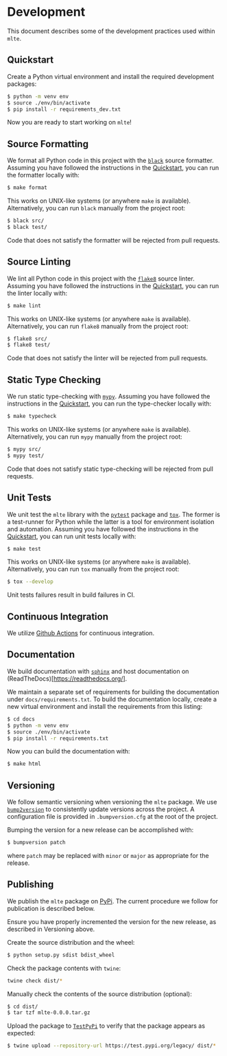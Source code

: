 # Development

This document describes some of the development practices used within `mlte`.

## Quickstart

Create a Python virtual environment and install the required development packages:

```bash
$ python -m venv env
$ source ./env/bin/activate
$ pip install -r requirements_dev.txt
```

Now you are ready to start working on `mlte`!

## Source Formatting

We format all Python code in this project with the [`black`](https://github.com/psf/black) source formatter. Assuming you have followed the instructions in the [Quickstart](#quickstart), you can run the formatter locally with:

```bash
$ make format
```

This works on UNIX-like systems (or anywhere `make` is available). Alternatively, you can run `black` manually from the project root:

```bash
$ black src/
$ black test/
```

Code that does not satisfy the formatter will be rejected from pull requests.

## Source Linting

We lint all Python code in this project with the [`flake8`](https://flake8.pycqa.org/en/latest/) source linter. Assuming you have followed the instructions in the [Quickstart](#quickstart), you can run the linter locally with:

```bash
$ make lint
```

This works on UNIX-like systems (or anywhere `make` is available). Alternatively, you can run `flake8` manually from the project root:

```bash
$ flake8 src/
$ flake8 test/
```

Code that does not satisfy the linter will be rejected from pull requests.

## Static Type Checking

We run static type-checking with [`mypy`](http://mypy-lang.org/). Assuming you have followed the instructions in the [Quickstart](#quickstart), you can run the type-checker locally with:

```bash
$ make typecheck
```

This works on UNIX-like systems (or anywhere `make` is available). Alternatively, you can run `mypy` manually from the project root:

```bash
$ mypy src/
$ mypy test/
```

Code that does not satisfy static type-checking will be rejected from pull requests.

## Unit Tests

We unit test the `mlte` library with the [`pytest`](https://docs.pytest.org/en/7.0.x/contents.html) package and [`tox`](https://tox.wiki/en/latest/). The former is a test-runner for Python while the latter is a tool for environment isolation and automation. Assuming you have followed the instructions in the [Quickstart](#quickstart), you can run unit tests locally with:

```bash
$ make test
```

This works on UNIX-like systems (or anywhere `make` is available). Alternatively, you can run `tox` manually from the project root:

```bash
$ tox --develop
```

Unit tests failures result in build failures in CI.

## Continuous Integration

We utilize [Github Actions](https://docs.github.com/en/actions) for continuous integration.

## Documentation

We build documentation with [`sphinx`](https://www.sphinx-doc.org/en/master/) and host documentation on (ReadTheDocs)[https://readthedocs.org/].

We maintain a separate set of requirements for building the documentation under `docs/requirements.txt`. To build the documentation locally, create a new virtual environment and install the requirements from this listing:

```bash
$ cd docs
$ python -m venv env
$ source ./env/bin/activate
$ pip install -r requirements.txt
```

Now you can build the documentation with:

```bash
$ make html
```

## Versioning

We follow semantic versioning when versioning the `mlte` package. We use [`bump2version`](https://github.com/c4urself/bump2version) to consistently update versions across the project. A configuration file is provided in `.bumpversion.cfg` at the root of the project.

Bumping the version for a new release can be accomplished with:

```bash
$ bumpversion patch
```

where `patch` may be replaced with `minor` or `major` as appropriate for the release.

## Publishing

We publish the `mlte` package on [PyPi](https://pypi.org/). The current procedure we follow for publication is described below.

Ensure you have properly incremented the version for the new release, as described in Versioning above.

Create the source distribution and the wheel:

```bash
$ python setup.py sdist bdist_wheel
```

Check the package contents with `twine`:

```bash
twine check dist/*
```

Manually check the contents of the source distribution (optional):

```bash
$ cd dist/
$ tar tzf mlte-0.0.0.tar.gz
```

Upload the package to [`TestPyPi`](https://test.pypi.org/) to verify that the package appears as expected:

```bash
$ twine upload --repository-url https://test.pypi.org/legacy/ dist/*
```

